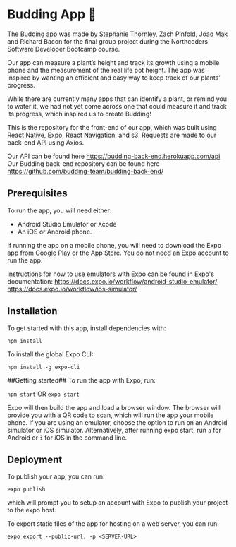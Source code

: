 # Budding App 🌱

The Budding app was made by Stephanie Thornley, Zach Pinfold, Joao Mak and Richard Bacon for the final group project during the Northcoders Software Developer Bootcamp course.

Our app can measure a plant’s height and track its growth using a mobile phone and the measurement of the real life pot height. The app was inspired by wanting an efficient and easy way to keep track of our plants’ progress.

While there are currently many apps that can identify a plant, or remind you to water it, we had not yet come across one that could measure it and track its progress, which inspired us to create Budding!

This is the repository for the front-end of our app, which was built using React Native, Expo, React Navigation, and s3. Requests are made to our back-end API using Axios.

Our API can be found here https://budding-back-end.herokuapp.com/api
Our Budding back-end repository can be found here https://github.com/budding-team/budding-back-end/

## Prerequisites

To run the app, you will need either:

- Android Studio Emulator or Xcode
- An iOS or Android phone.

If running the app on a mobile phone, you will need to download the Expo app from Google Play or the App Store.
You do not need an Expo account to run the app.

Instructions for how to use emulators with Expo can be found in Expo's documentation:
https://docs.expo.io/workflow/android-studio-emulator/
https://docs.expo.io/workflow/ios-simulator/

## Installation

To get started with this app, install dependencies with:

`npm install`

To install the global Expo CLI:

`npm install -g expo-cli`

##Getting started##
To run the app with Expo, run:

`npm start`
OR
`expo start`

Expo will then build the app and load a browser window.
The browser will provide you with a QR code to scan, which will run the app your mobile phone.
If you are using an emulator, choose the option to run on an Android simulator or iOS simulator. Alternatively, after running expo start, run `a` for Android or `i` for iOS in the command line.

## Deployment

To publish your app, you can run:

`expo publish`

which will prompt you to setup an account with Expo to publish your project to the expo host.

To export static files of the app for hosting on a web server, you can run:

`expo export --public-url, -p <SERVER-URL>`
